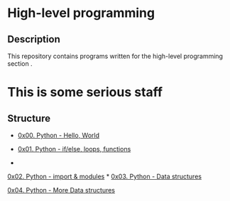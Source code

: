 # High-level programming

## Description
This repository contains programs written for the high-level programming section .

# This is some serious staff

## Structure


* [0x00. Python - Hello, World](./0x00-python-hello_world)

* [0x01. Python - if/else, loops, functions](./0x01-python-if_else_loops_functions)
* 
[0x02. Python - import & modules](./0x02-python-import_modules)
*
[0x03. Python - Data structures](./0x03-python-data_structures)

[0x04. Python - More Data structures](./0x04-python-more_data_structures)
